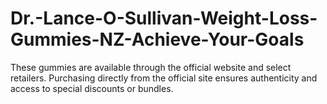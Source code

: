 # Dr.-Lance-O-Sullivan-Weight-Loss-Gummies-NZ-Achieve-Your-Goals
These gummies are available through the official website and select retailers. Purchasing directly from the official site ensures authenticity and access to special discounts or bundles.
